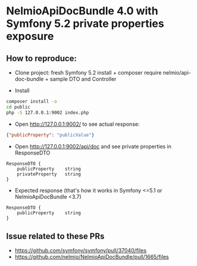 NelmioApiDocBundle 4.0 with Symfony 5.2 private properties exposure
===================================================================

How to reproduce:
-----------------

* Clone project: fresh Symfony 5.2 install + composer require nelmio/api-doc-bundle + sample DTO and Controller

* Install
```sh
composer install -o
cd public
php -S 127.0.0.1:9002 index.php 
```

* Open http://127.0.0.1:9002/ to see actual response:
```json
{"publicProperty": "publicValue"}
```

* Open http://127.0.0.1:9002/api/doc and see private properties in ResponseDTO
```
ResponseDTO {
    publicProperty    string
    privateProperty   string
}
```

* Expected response (that's how it works in Symfony <=5.1 or NelmioApiDocBundle <3.7)
```
ResponseDTO {
    publicProperty    string
}
```

Issue related to these PRs
--------------------------

* https://github.com/symfony/symfony/pull/37040/files
* https://github.com/nelmio/NelmioApiDocBundle/pull/1665/files
